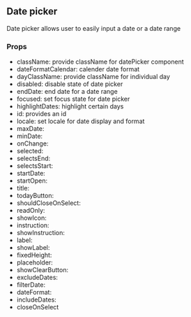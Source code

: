 ## Date picker

Date picker allows user to easily input a date or a date range
### Props
- className: provide className for datePicker component 
- dateFormatCalendar: calender date format 
- dayClassName: provide className for individual day 
- disabled: disable state of date picker 
- endDate: end date for a date range  
- focused: set focus state for date picker
- highlightDates: highlight certain days 
- id: provides an id 
- locale: set locale for date display and format 
- maxDate:  
- minDate: 
- onChange:
- selected:
- selectsEnd:
- selectsStart:
- startDate:
- startOpen:
- title:
- todayButton:
- shouldCloseOnSelect:
- readOnly:
- showIcon:
- instruction:
- showInstruction:
- label:
- showLabel:
- fixedHeight:
- placeholder:
- showClearButton:
- excludeDates:
- filterDate:
- dateFormat:
- includeDates:
- closeOnSelect
